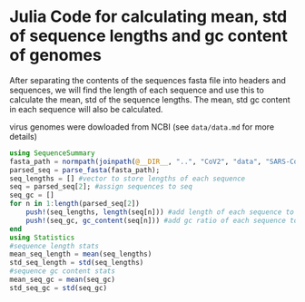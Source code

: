 # Julia Code for calculating mean, std of sequence lengths and gc content of genomes

After separating the contents of the sequences fasta file into headers and sequences,
we will find the length of each sequence and use this to calculate the mean, std of 
the sequence lengths. The mean, std gc content in each sequence will also be calculated.

virus genomes were dowloaded from NCBI
(see `data/data.md` for more details)

```julia
using SequenceSummary
fasta_path = normpath(joinpath(@__DIR__, "..", "CoV2", "data", "SARS-CoV-2+MERS.fasta"))
parsed_seq = parse_fasta(fasta_path); 
seq_lengths = [] #vector to store lengths of each sequence
seq = parsed_seq[2]; #assign sequences to seq
seq_gc = []
for n in 1:length(parsed_seq[2])
    push!(seq_lengths, length(seq[n])) #add length of each sequence to seq_lengths
    push!(seq_gc, gc_content(seq[n])) #add gc ratio of each sequence to seq_gc
end
using Statistics
#sequence length stats
mean_seq_length = mean(seq_lengths)
std_seq_length = std(seq_lengths)
#sequence gc content stats
mean_seq_gc = mean(seq_gc)
std_seq_gc = std(seq_gc)
```
